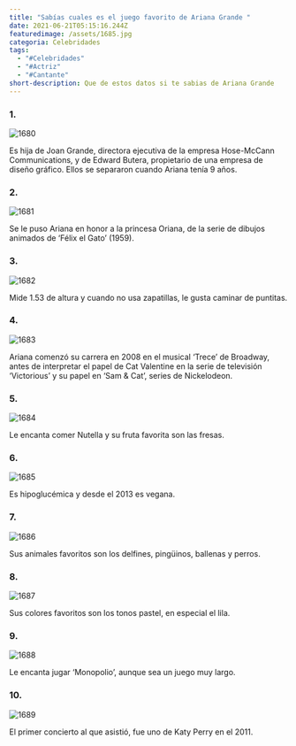 ```yaml
---
title: "Sabías cuales es el juego favorito de Ariana Grande "
date: 2021-06-21T05:15:16.244Z
featuredimage: /assets/1685.jpg
categoria: Celebridades
tags:
  - "#Celebridades"
  - "#Actriz"
  - "#Cantante"
short-description: Que de estos datos si te sabias de Ariana Grande
---
```

### 1.

![1680](/assets/1680.jpg "1680")

Es hija de Joan Grande, directora ejecutiva de la empresa Hose-McCann Communications, y de Edward Butera, propietario de una empresa de diseño gráfico. Ellos se separaron cuando Ariana tenía 9 años.

### 2.

![1681](/assets/1681.jpg "1681")

Se le puso Ariana en honor a la princesa Oriana, de la serie de dibujos animados de ‘Félix el Gato’ (1959).

### 3.

![1682](/assets/1682.jpg "1682")

Mide 1.53 de altura y cuando no usa zapatillas, le gusta caminar de puntitas.

### 4.

![1683](/assets/1683.jpg "1683")

Ariana comenzó su carrera en 2008 en el musical ‘Trece’ de Broadway, antes de interpretar el papel de Cat Valentine en la serie de televisión ‘Victorious’ y su papel en ‘Sam & Cat’, series de Nickelodeon.

### 5.

![1684](/assets/1684.jpg "1684")

Le encanta comer Nutella y su fruta favorita son las fresas.

### 6.

![1685](/assets/1685.jpg "1685")

Es hipoglucémica y desde el 2013 es vegana.

### 7.

![1686](/assets/1686.jpg "1686")

Sus animales favoritos son los delfines, pingüinos, ballenas y perros.

### 8.

![1687](/assets/1687.png "1687")

Sus colores favoritos son los tonos pastel, en especial el lila.

### 9.

![1688](/assets/1688.jpg "1688")

Le encanta jugar ‘Monopolio’, aunque sea un juego muy largo.

### 10.

![1689](/assets/1689.jpg "1689")

El primer concierto al que asistió, fue uno de Katy Perry en el 2011.